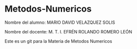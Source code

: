 # Metodos-Numericos

Nombre del alumno: MARIO DAVID VELAZQUEZ SOLIS

Nombre del docente: M. T. I. EFRÉN ROLANDO ROMERO LEÓN

Este es un git para la Materia de Metodos Numericos
